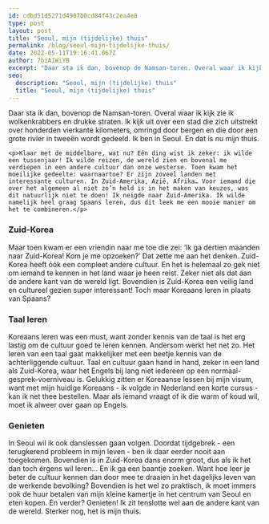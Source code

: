```yaml
---
id: cdbd51d5271d4907b0cd84f43c2ea4e8
type: post
layout: post
title: "Seoul, mijn (tijdelijke) thuis"
permalink: /blog/seoul-mijn-tijdelijke-thuis/
date: 2022-05-11T19:16:41.067Z
author: 7biA1WiYB
excerpt: "Daar sta ik dan, bovenop de Namsan-toren. Overal waar ik kijk zie ik wolkenkrabbers en drukke straten. Ik kijk uit over een stad die zich uitstrekt over honderden vierkante kilometers, omringd door bergen en die door een grote rivier in tweeën wordt gedeeld. Ik ben in Seoul. En dat is nu mijn thuis.  "
seo:
  description: "Seoul, mijn (tijdelijke) thuis"
  title: "Seoul, mijn (tijdelijke) thuis"
---
```

Daar sta ik dan, bovenop de Namsan-toren. Overal waar ik kijk zie ik wolkenkrabbers en drukke straten. Ik kijk uit over een stad die zich uitstrekt over honderden vierkante kilometers, omringd door bergen en die door een grote rivier in tweeën wordt gedeeld. Ik ben in Seoul. En dat is nu mijn thuis.  

    <p>Klaar met de middelbare, wat nu? Eén ding wist ik zeker: ik wilde een tussenjaar! Ik wilde reizen, de wereld zien en bovenal me verdiepen in een andere cultuur dan onze westerse. Toen kwam het moeilijke gedeelte: waarnaartoe? Er zijn zoveel landen met interessante culturen. In Zuid-Amerika, Azië, Afrika… Voor iemand die over het algemeen al niet zo’n held is in het maken van keuzes, was dit natuurlijk niet te doen! Ik neigde naar Zuid-Amerika. Ik wilde namelijk heel graag Spaans leren, dus dit leek me een mooie manier om het te combineren.</p>
<h3>Zuid-Korea</h3>
<p>Maar toen kwam er een vriendin naar me toe die zei: ‘Ik ga dertien maanden naar Zuid-Korea! Kom je me opzoeken?’ Dat zette me aan het denken. Zuid-Korea heeft óók een compleet andere cultuur. En het is helemaal zo gek niet om iemand te kennen in het land waar je heen reist. Zeker niet als dat aan de andere kant van de wereld ligt. Bovendien is Zuid-Korea een veilig land en cultureel gezien super interessant! Toch maar Koreaans leren in plaats van Spaans?</p>
<h3>Taal leren</h3>
<p>Koreaans leren was een must, want zonder kennis van de taal is het erg lastig om de cultuur goed te leren kennen. Andersom werkt het net zo. Het leren van een taal gaat makkelijker met een beetje kennis van de achterliggende cultuur. Taal en cultuur gaan hand in hand, zeker in een land als Zuid-Korea, waar het Engels bij lang niet iedereen op een normaal-gesprek-voerniveau is. Gelukkig zitten er Koreaanse lessen bij mijn visum, want met mijn huidige Koreaans - ik volgde in Nederland een korte cursus - kan ik net thee bestellen. Maar als iemand vraagt of ik die warm of koud wil, moet ik alweer over gaan op Engels.</p>
<h3>Genieten</h3>
<p>In Seoul wil ik ook danslessen gaan volgen. Doordat tijdgebrek - een terugkerend probleem in mijn leven - ben ik daar eerder nooit aan toegekomen. Bovendien is in Zuid-Korea dans enorm groot, dus als ik het dan toch érgens wil leren... En ik ga een baantje zoeken. Want hoe leer je beter de cultuur kennen dan door mee te draaien in het dagelijks leven van de werkende bevolking? Bovendien is het wel zo praktisch, ik moet immers ook de huur betalen van mijn kleine kamertje in het centrum van Seoul en eten kopen. En verder? Genieten! Ik zit tenslotte wel aan de andere kant van de wereld. Sterker nog, het is mijn thuis.</p>  
